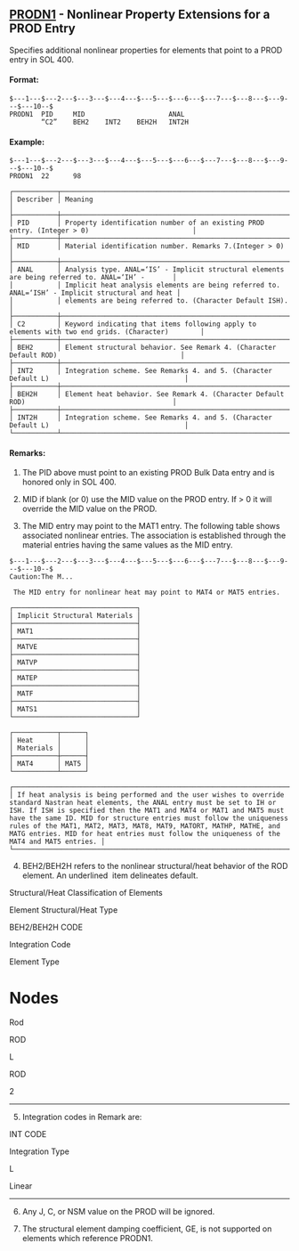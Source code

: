 ## [PRODN1](https://help.hexagonmi.com/bundle/MSC_Nastran_2022.4/page/Nastran_Combined_Book/qrg/bulkp/TOC.PRODN1.xhtml) - Nonlinear Property Extensions for a PROD Entry

Specifies additional nonlinear properties for elements that point to a PROD entry in SOL 400.

#### Format:

```nastran
$---1---$---2---$---3---$---4---$---5---$---6---$---7---$---8---$---9---$---10--$
PRODN1  PID     MID                     ANAL                                    
        “C2”    BEH2    INT2    BEH2H   INT2H                                   
```
#### Example:

```nastran
$---1---$---2---$---3---$---4---$---5---$---6---$---7---$---8---$---9---$---10--$
PRODN1  22      98                                                              
```
```text
┌───────────┬──────────────────────────────────────────────────────────────────────────────────────────────────┐
│ Describer │ Meaning                                                                                          │
├───────────┼──────────────────────────────────────────────────────────────────────────────────────────────────┤
│ PID       │ Property identification number of an existing PROD entry. (Integer > 0)                          │
├───────────┼──────────────────────────────────────────────────────────────────────────────────────────────────┤
│ MID       │ Material identification number. Remarks 7.(Integer > 0)                                          │
├───────────┼──────────────────────────────────────────────────────────────────────────────────────────────────┤
│ ANAL      │ Analysis type. ANAL=‘IS’ - Implicit structural elements are being referred to. ANAL=‘IH’ -       │
│           │ Implicit heat analysis elements are being referred to. ANAL=‘ISH’ - Implicit structural and heat │
│           │ elements are being referred to. (Character Default ISH).                                         │
├───────────┼──────────────────────────────────────────────────────────────────────────────────────────────────┤
│ C2        │ Keyword indicating that items following apply to elements with two end grids. (Character)        │
├───────────┼──────────────────────────────────────────────────────────────────────────────────────────────────┤
│ BEH2      │ Element structural behavior. See Remark 4. (Character Default ROD)                               │
├───────────┼──────────────────────────────────────────────────────────────────────────────────────────────────┤
│ INT2      │ Integration scheme. See Remarks 4. and 5. (Character Default L)                                  │
├───────────┼──────────────────────────────────────────────────────────────────────────────────────────────────┤
│ BEH2H     │ Element heat behavior. See Remark 4. (Character Default ROD)                                     │
├───────────┼──────────────────────────────────────────────────────────────────────────────────────────────────┤
│ INT2H     │ Integration scheme. See Remarks 4. and 5. (Character Default L)                                  │
└───────────┴──────────────────────────────────────────────────────────────────────────────────────────────────┘
```
#### Remarks:

1. The PID above must point to an existing PROD Bulk Data entry and is honored only in SOL 400.

2. MID if blank (or 0) use the MID value on the PROD entry. If > 0 it will override the MID value on the PROD.

3. The MID entry may point to the MAT1 entry. The following table shows associated nonlinear entries. The association is established through the material entries having the same values as the MID entry.

```nastran
$---1---$---2---$---3---$---4---$---5---$---6---$---7---$---8---$---9---$---10--$
Caution:The M...
```
     The MID entry for nonlinear heat may point to MAT4 or MAT5 entries.

```text
┌───────────────────────────────┐
│ Implicit Structural Materials │
├───────────────────────────────┤
│ MAT1                          │
├───────────────────────────────┤
│ MATVE                         │
├───────────────────────────────┤
│ MATVP                         │
├───────────────────────────────┤
│ MATEP                         │
├───────────────────────────────┤
│ MATF                          │
├───────────────────────────────┤
│ MATS1                         │
└───────────────────────────────┘
```
```text
┌───────────┬──────┐
│ Heat      │      │
│ Materials │      │
├───────────┼──────┤
│ MAT4      │ MAT5 │
└───────────┴──────┘
```
```text
┌───────────────────────────────────────────────────────────────────────────────────────────────────────────────────────────────────────────────────────────────────────────────────────────────────────────────────────────────────────────────────────────────────────────────────────────────────────────────────────────────────────────────────────────────────────────────────────────────────────────────────────────────────────────────────────┐
│ If heat analysis is being performed and the user wishes to override standard Nastran heat elements, the ANAL entry must be set to IH or ISH. If ISH is specified then the MAT1 and MAT4 or MAT1 and MAT5 must have the same ID. MID for structure entries must follow the uniqueness rules of the MAT1, MAT2, MAT3, MAT8, MAT9, MATORT, MATHP, MATHE, and MATG entries. MID for heat entries must follow the uniqueness of the MAT4 and MAT5 entries. │
└───────────────────────────────────────────────────────────────────────────────────────────────────────────────────────────────────────────────────────────────────────────────────────────────────────────────────────────────────────────────────────────────────────────────────────────────────────────────────────────────────────────────────────────────────────────────────────────────────────────────────────────────────────────────────────┘
```
4. BEH2/BEH2H refers to the nonlinear structural/heat behavior of the ROD element. An  underlined  item delineates default.

Structural/Heat Classification of Elements

Element Structural/Heat Type

BEH2/BEH2H CODE

Integration Code

Element Type

# Nodes

Rod

ROD

L

ROD

2

--------------------

5. Integration codes in Remark   are:

INT CODE

Integration Type

L

Linear

--------------------

6. Any J, C, or NSM value on the PROD will be ignored.

7. The structural element damping coefficient, GE, is not supported on elements which reference PRODN1.

